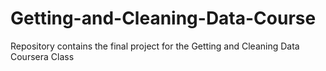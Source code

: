 # Getting-and-Cleaning-Data-Course
Repository contains the final project for the Getting and Cleaning Data Coursera Class
